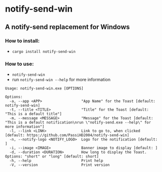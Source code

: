 # notify-send-win
## A notify-send replacement for Windows

### How to install:
- `cargo install notify-send-win`


### How to use:
- `notify-send-win`
- run `notify-send-win --help` for more information

```
Usage: notify-send-win.exe [OPTIONS]

Options:
  -a, --app <APP>                  "App Name" for the Toast [default: notify-send-win]
  -t, --title <TITLE>              "Title" for the Toast [default: "This is a default title"]
  -m, --message <MESSAGE>          "Message" for the Toast [default: "This is a default notification\nrun \"notify-send.exe --help\" for more information"]
  -l, --link <LINK>                Link to go to, when clicked [default: https://github.com/PassiHD2004/notify-send-win]
  -n, --notify-logo <NOTIFY_LOGO>  Logo for the notification [default: ]
  -i, --image <IMAGE>              Banner image to display [default: ]
  -d, --duration <DURATION>        How long to display the Toast. Options: "short" or "long" [default: short]
  -h, --help                       Print help
  -V, --version                    Print version
```
